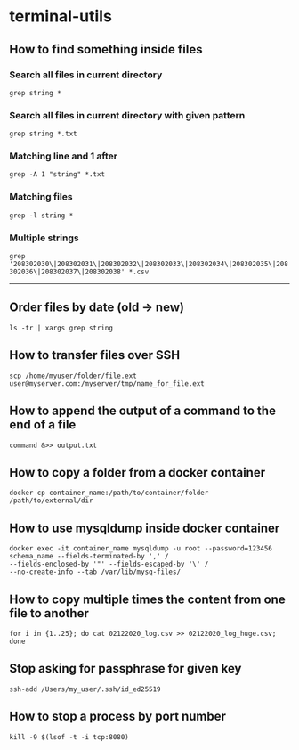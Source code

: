# terminal-utils

## How to find something inside files

### Search all files in current directory
```grep string *```

### Search all files in current directory with given pattern
```grep string *.txt```

### Matching line and 1 after 
```grep -A 1 "string" *.txt```

### Matching files
```grep -l string *```

### Multiple strings
```grep '208302030\|208302031\|208302032\|208302033\|208302034\|208302035\|208302036\|208302037\|208302038' *.csv```

---

## Order files by date (old -> new)
```ls -tr | xargs grep string```

## How to transfer files over SSH
```scp /home/myuser/folder/file.ext user@myserver.com:/myserver/tmp/name_for_file.ext```

## How to append the output of a command to the end of a file
```command &>> output.txt```

## How to copy a folder from a docker container
```docker cp container_name:/path/to/container/folder /path/to/external/dir```

## How to use mysqldump inside docker container
```
docker exec -it container_name mysqldump -u root --password=123456 schema_name --fields-terminated-by ',' /
--fields-enclosed-by '"' --fields-escaped-by '\' /
--no-create-info --tab /var/lib/mysq-files/
```

## How to copy multiple times the content from one file to another 
```for i in {1..25}; do cat 02122020_log.csv >> 02122020_log_huge.csv; done```

## Stop asking for passphrase for given key
```ssh-add /Users/my_user/.ssh/id_ed25519```

## How to stop a process by port number
```kill -9 $(lsof -t -i tcp:8080)```

